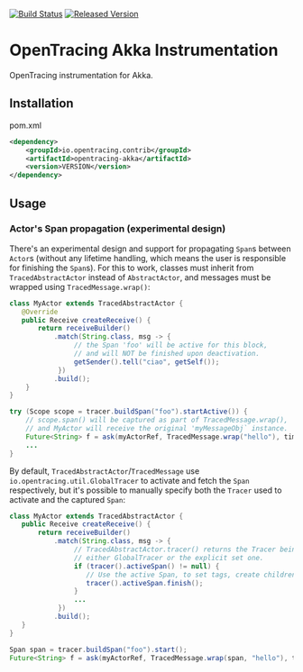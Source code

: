 [![Build Status][ci-img]][ci] [![Released Version][maven-img]][maven]

# OpenTracing Akka Instrumentation
OpenTracing instrumentation for Akka.

## Installation

pom.xml
```xml
<dependency>
    <groupId>io.opentracing.contrib</groupId>
    <artifactId>opentracing-akka</artifactId>
    <version>VERSION</version>
</dependency>
```

## Usage

### Actor's Span propagation (experimental design)

There's an experimental design and support for propagating `Span`s between `Actor`s (without any lifetime
handling, which means the user is responsible for finishing the `Span`s). For this to work, classes must
inherit from `TracedAbstractActor` instead of `AbstractActor`, and messages must be wrapped using
`TracedMessage.wrap()`:

```java
class MyActor extends TracedAbstractActor {
   @Override
   public Receive createReceive() {
       return receiveBuilder()
           .match(String.class, msg -> {
                // the Span 'foo' will be active for this block,
                // and will NOT be finished upon deactivation.
                getSender().tell("ciao", getSelf());
            })
           .build();
    }
}

try (Scope scope = tracer.buildSpan("foo").startActive()) {
    // scope.span() will be captured as part of TracedMessage.wrap(),
    // and MyActor will receive the original 'myMessageObj` instance.
    Future<String> f = ask(myActorRef, TracedMessage.wrap("hello"), timeout);
    ...
}
```

By default, `TracedAbstractActor`/`TracedMessage` use `io.opentracing.util.GlobalTracer`
to activate and fetch the `Span` respectively, but it's possible to manually specify
both the `Tracer` used to activate and the captured `Span`:

```java
class MyActor extends TracedAbstractActor {
   public Receive createReceive() {
       return receiveBuilder()
           .match(String.class, msg -> {
                // TracedAbstractActor.tracer() returns the Tracer being used,
                // either GlobalTracer or the explicit set one.
                if (tracer().activeSpan() != null) {
                   // Use the active Span, to set tags, create children, finish it, etc.
                   tracer().activeSpan.finish();
                }
                ...
            })
           .build();
   }
}

Span span = tracer.buildSpan("foo").start();
Future<String> f = ask(myActorRef, TracedMessage.wrap(span, "hello"), timeout);
```

[ci-img]: https://travis-ci.org/opentracing-contrib/java-akka.svg?branch=master
[ci]: https://travis-ci.org/opentracing-contrib/java-akka
[maven-img]: https://img.shields.io/maven-central/v/io.opentracing.contrib/opentracing-akka.svg
[maven]: http://search.maven.org/#search%7Cga%7C1%7Copentracing-akka
